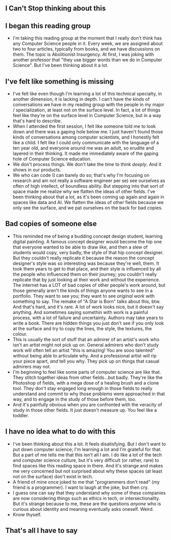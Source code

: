 ## I Can't Stop thinking about this

## I began this reading group
- I'm taking this reading group at the moment that I really don't think has any Computer Science people in it. 
  Every week, we are assigned about two to four articles, typically from books, and we have discussions on them.
  The topic is Abolitionist Insurgency. At first, I was joking with another professor that "they use bigger words
  than we do in Computer Science". But I've been thinking about it a lot.

## I've felt like something is missing
- I've felt like even though I'm learning a lot of this technical specialty, in another dimension, it is lacking
  in depth. I can't have the kinds of conversations we have in my reading group with the people in my major / specialization,
  at least not on the surface level. In fact, a lot of things feel like they're on the surface level in Computer Science,
  but in a way that's hard to describe.
- When I attended the first session, I felt like someone told me to look down and there was a gaping hole below me. I just
  haven't found those kinds of conversations among computer scientists, and I honestly felt like a child. I felt like I
  could only communicate with the language of a ten year old, and everyone around me was an adult, so erudite and layered
  in their thinking. It made me immediately aware of the gaping hole of Computer Science education.
- We don't process things. We don't take the time to think *deeply*. And it shows in our products.
- We who can code (I can barely do so; that's why I'm focusing on research and am not really a software engineer per se) see
  ourselves as often of high intellect, of boundless ability. But stepping into that sort of space made me realize why we 
  flatten the ideas of other fields. I've been thinking about that a lot, as it's been coming up again and again in spaces like
  data and AI. We flatten the ideas of other fields because we only see the surface, and we pat ourselves on the back for bad copies.
  
## Bad copies of someone else
- This reminded me of being a budding concept design student, learning digital painting. A famous concept designer would become
  the hip one that everyone wanted to be able to draw like, and then a slew of students would copy, very badly, the style of 
  that hip concept designer. But they couldn't really replicate it because the reason the concept designer's style was so interesting
  was because they're well, them. It took them years to get to that place, and their style is influenced by all the people who
  influenced them on their journey; you couldn't really replicate that by just looking at their work and without the experience. 
  The internet has a LOT of bad copies of other people's work around, but those generally aren't the kinds of things anyone wants to
  see in a portfolio. They want to see you; they want to see *original work* with something to say. The remake of "A Star is Born" 
  talks about this, btw. And that's hard, and it's rare. A lot of work looks nice, but it doesn't say anything. And sometimes saying
  somethin with work is a painful process, with a lot of failure and uncertainty. Authors may take years to write a book.
  There are hidden things you just don't see if you only look at the surface and try to copy the lines, the style, the textures, the colour. 
- This is usually the sort of stuff that an admirer of an artist's work who isn't an artist might not pick up on. General admirers who 
  don't study work will often tell an artist "this is amazing! You are sooo talented" without being able to articulate why. And a professional artist will
  rip your piece apart, *and* tell you why. They pick up on things that casual admirers may not. 
- I'm beginning to feel like some parts of computer science are like that. They stitch together ideas from other fields...but badly.
  They're like the Photoshop of fields, with a mega dose of a healing brush and a clone tool.
  They don't stay engaged long enough in those fields to really understand and commit to why those problems were approached in that way,
  and to engage in the study of those before them, too.
- And it's painfully obvious when you are confronted with the veracity of study in those other fields. It just doesn't measure up.
  You feel like a toddler.
  
## I have no idea what to do with this
- I've been thinking about this a lot. It feels disatisfying. But I don't want to put down computer science; I'm learning a lot 
  and I'm grateful for that. But a part of me tells me that this isn't all I am. I do like a lot of the tech and computer science
  culture, but it's very difficult (or rather, rare) to find spaces like this reading space in there. And it's strange and makes
  me very concerned but not surprised about why these spaces (at least not on the surface) don't exist in tech. 
- A friend of mine once joked to me that "programmers don't read" (my friend is a programmer). I want to laugh at the joke, but then
  cry. 
- I guess one can say that they understand why some of these companies are now considering things such as ethics in tech, or 
  intersectionality. But it's strange because to me, these are the questions *anyone* who is curious about identity and meaning
  eventually asks oneself. Weird.
- Know thyself.
  
## That's all I have to say
  
